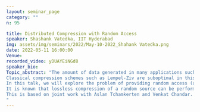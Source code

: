 ```yaml
---
layout: seminar_page
category: ""
n: 95

title: Distributed Compression with Random Access
speaker: Shashank Vatedka, IIT Hyderabad
img: assets/img/seminars/2022/May-10-2022_Shahank Vatedka.png
date: 2022-05-11 16:00:00 
Venue: 
recorded_video: yDUAYEiNGd8
speaker_bio:
Topic_abstract: "The amount of data generated in many applications such as astronomy and genomics has highlighted the growing need for compression schemes that allows to interact and manipulate data directly in the compressed domain.
Classical compression schemes such as Lempel-Ziv are suboptimal in this regard since the recovery of even a single message symbol necessitates decompressing the entire source. 
In this talk, we will explore the problem of providing random access (also called local decodability or locality) in the compressed domain, where short fragments of data can be recovered without accessing the entire compressed sequence. 
It is known that lossless compression of a random source can be performed with a notion of strong locality at rates close to entropy; any individual source symbol can be decoded from a constant (independent of the length of the source sequence, n) number of compressed bits, with a vanishing in n probability of error. In contrast with the single source setup, we show that for two separately encoded correlated sources (a.k.a. the Slepian-Wolf problem), lossless compression and strong locality is generally not possible. More precisely, we show that for the class of \"confusable'' sources strong locality cannot be achieved whenever one of the sources is compressed below its entropy. In this case, irrespectively of n, the probability of error of decoding any symbol is lower bounded by 2^{-O(d)}, where d denotes the number of compressed bits accessed by the local decoder. Conversely, if the source is not confusable, strong locality is possible even if one of the sources is compressed below its entropy. 
This is based on joint work with Aslan Tchamkerten and Venkat Chandar.
"
---
```


